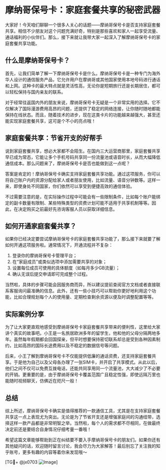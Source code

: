 # 摩纳哥保号卡：家庭套餐共享的秘密武器

大家好！今天咱们聊聊一个很多人关心的话题——摩纳哥保号卡是否支持家庭套餐共享。相信不少朋友对这个问题充满好奇，特别是那些喜欢和家人一起享受流量、通话福利的小伙伴们。那么，接下来就让我带大家一起深入了解摩纳哥保号卡的家庭套餐共享功能。

## 什么是摩纳哥保号卡？

首先，让我们简单了解一下摩纳哥保号卡是什么。摩纳哥保号卡是一种专门为海外华人设计的通信服务产品，它允许用户在摩纳哥或其他国家使用本地号码进行通话和上网。这种卡的最大特点就是灵活性高，无论你是短期旅行还是长期居住，都可以轻松保持与国内亲友的联系。

对于经常往返国内外的朋友来说，摩纳哥保号卡无疑是一个非常实用的选择。它不仅解决了国际漫游费用高昂的问题，还提供了稳定的网络连接，让你随时随地都能保持在线状态。而且，随着技术的进步，现在这类卡片的功能越来越强大，甚至还能实现家庭套餐共享，这可是个不小的亮点哦！

## 家庭套餐共享：节省开支的好帮手

说到家庭套餐共享，想必大家都不会陌生。在国内三大运营商那里，家庭套餐共享早已成为常态，它能让多个手机号码共享同一份流量池或语音时长，从而大幅降低通信成本。那么问题来了，摩纳哥保号卡是否也能做到这一点呢？

答案是肯定的！摩纳哥保号卡确实支持家庭套餐共享功能。通过这项服务，你可以将自己账户内的资源分配给家人或者朋友使用，比如流量、语音分钟数等。这样一来，即使身处不同国家，你们依然可以享受到便捷高效的通信体验。

不过需要注意的是，在实际操作过程中可能会有一些限制条件，比如每个账户能绑定的副卡数量有限制、某些特殊类型的资费计划可能不适用于共享机制等等。因此，在决定购买之前最好先咨询客服人员以获取详细信息。

## 如何开通家庭套餐共享？

如果你已经决定要尝试摩纳哥保号卡的家庭套餐共享功能了，那么接下来就要了解如何开通这项服务啦。通常情况下，开通流程并不复杂：

1. 登录你的摩纳哥保号卡管理平台；
2. 在“家庭成员”或类似选项中添加需要共享的对象；
3. 设置每位成员可使用的具体额度（如每月多少GB流量）；
4. 确认无误后提交申请即可完成整个过程。

当然啦，具体的步骤可能会因服务商而异，所以建议提前查阅官方文档或者直接联系客服询问最准确的信息。此外，还有一些小技巧可以帮助你更好地利用这个功能，比如合理规划每个人的使用量、定期检查剩余资源以便及时调整配置等等。

## 实际案例分享

为了让大家更直观地感受到摩纳哥保号卡家庭套餐共享带来的便利性，这里给大家讲个真实的故事吧。小王是一名旅居欧洲多年的留学生，他和他的父母分隔两地多年。虽然每年假期都会回国探亲，但平时想要保持密切联系却总是受到各种因素制约，比如高昂的国际长途费用以及不稳定的数据信号等问题。

后来，小王了解到摩纳哥保号卡不仅能提供低廉的通话资费，还支持家庭套餐共享。于是他为自己以及父母各办理了一张SIM卡，并开启了共享模式。从此以后，他们之间不仅可以免费互拨电话，还能共同享用同一个流量池，大大减少了不必要的开销。更重要的是，由于摩纳哥保号卡覆盖范围广且稳定性强，即使远隔万里也能随时视频聊天，仿佛近在咫尺一般！

## 总结

综上所述，摩纳哥保号卡确实是值得推荐的一款通信工具，尤其是在支持家庭套餐共享这一点上表现尤为突出。无论是为了节省开支还是增强家庭间的沟通纽带，选择这样一款产品都是非常明智之举。当然啦，每个人的需求都不尽相同，在做最终决定前还是要结合自身情况仔细考量一番哦！

希望这篇文章能够帮助到正在纠结要不要入手摩纳哥保号卡的朋友们。如果你还有其他疑问的话，欢迎随时留言讨论，我会尽力为大家解答！最后别忘了关注我的知乎账号，更多有趣的内容等着你来发现哦～

[TG💪+ @jx0703 ![Image](https://github.com/user-attachments/assets/dbca1d08-cadb-493c-b0ec-ad6f7a83f270)]